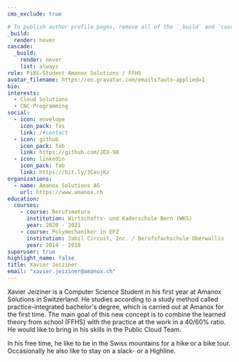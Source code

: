 ```yaml
---
cms_exclude: true

# To publish author profile pages, remove all of the `_build` and `cascade` settings below.
_build:
  render: never
cascade:
  _build:
    render: never
    list: always
role: PiBS-Student Amanox Solutions / FFHS
avatar_filename: https://en.gravatar.com/emails?auto-applied=1
bio:
interests:
  - Cloud Solutions
  - CNC-Programming
social:
  - icon: envelope
    icon_pack: fas
    link: /#contact
  - icon: github
    icon_pack: fab
    link: https://github.com/JEX-98
  - icon: linkedin
    icon_pack: fab
    link: https://bit.ly/3CeujKz
organizations:
  - name: Amanox Solutions AG
    url: https://www.amanox.ch
education:
  courses:
    - course: Berufsmatura
      institution: Wirtschafts- und Kaderschule Bern (WKS)
      year: 2020 - 2021
    - course: Polymechaniker in EFZ
      institution: Jabil Circuit, Inc. / Berufsfachschule Oberwallis
      year: 2014 - 2018
superuser: true
highlight_name: false
title: Xavier Jeiziner
email: "xavier.jeiziner@amanox.ch"
---
```

Xavier Jeiziner is a Computer Science Student in his first year at Amanox Solutions in Switzerland. He studies according to a study method called practice-integrated bachelor's degree, which is carried out at Amanox for the first time. The main goal of this new concept is to combine the learned theory from school (FFHS) with the practice at the work in a 40/60% ratio. He would like to bring in his skills in the Public Cloud Team.


In his free time, he like to be in the Swiss mountains for a hike or a bike tour. Occasionally he also like to stay on a slack- or a Highline.